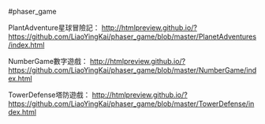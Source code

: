 #phaser_game

PlantAdventure星球冒險記：
http://htmlpreview.github.io/?https://github.com/LiaoYingKai/phaser_game/blob/master/PlanetAdventures/index.html

NumberGame數字遊戲：
http://htmlpreview.github.io/?https://github.com/LiaoYingKai/phaser_game/blob/master/NumberGame/index.html

TowerDefense塔防遊戲：
http://htmlpreview.github.io/?https://github.com/LiaoYingKai/phaser_game/blob/master/TowerDefense/index.html

